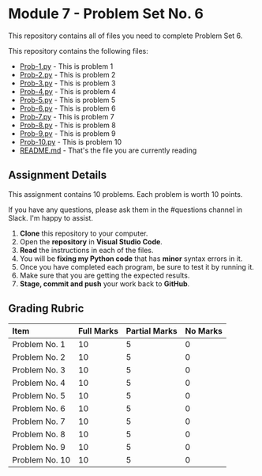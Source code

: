 # Module 7 - Problem Set No. 6

This repository contains all of files you need to complete Problem Set 6.

This repository contains the following files:

- [Prob-1.py](Prob-1.py) - This is problem 1
- [Prob-2.py](Prob-2.py) - This is problem 2
- [Prob-3.py](Prob-3.py) - This is problem 3
- [Prob-4.py](Prob-4.py) - This is problem 4
- [Prob-5.py](Prob-5.py) - This is problem 5
- [Prob-6.py](Prob-6.py) - This is problem 6
- [Prob-7.py](Prob-7.py) - This is problem 7
- [Prob-8.py](Prob-8.py) - This is problem 8
- [Prob-9.py](Prob-9.py) - This is problem 9
- [Prob-10.py](Prob-10.py) - This is problem 10
- [README.md](README.md) - That's the file you are currently reading

## Assignment Details

This assignment contains 10 problems. Each problem is worth 10 points.

If you have any questions, please ask them in the #questions channel in Slack. I'm happy to assist.

1. **Clone** this repository to your computer.
2. Open the **repository** in **Visual Studio Code**.
3. **Read** the instructions in each of the files.
4. You will be **fixing my Python code** that has **minor** syntax errors in it.
5. Once you have completed each program, be sure to test it by running it.
6. Make sure that you are getting the expected results.
7. **Stage, commit and push** your work back to **GitHub**.

## Grading Rubric

| Item           | Full Marks | Partial Marks | No Marks |
| :------------- | :--------- | :------------ | :------- |
| Problem No. 1  | 10         | 5             | 0        |
| Problem No. 2  | 10         | 5             | 0        |
| Problem No. 3  | 10         | 5             | 0        |
| Problem No. 4  | 10         | 5             | 0        |
| Problem No. 5  | 10         | 5             | 0        |
| Problem No. 6  | 10         | 5             | 0        |
| Problem No. 7  | 10         | 5             | 0        |
| Problem No. 8  | 10         | 5             | 0        |
| Problem No. 9  | 10         | 5             | 0        |
| Problem No. 10 | 10         | 5             | 0        |
